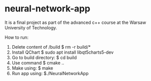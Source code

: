 # neural-network-app
It is a final project as part of the advanced c++ course at the Warsaw University of Technology.

How to run:
1. Delete content of /build $ rm -r build/*
2. Install QChart $ sudo apt install libqt5charts5-dev
3. Go to build directory: $ cd build
4. Use command $ cmake ..
5. Make using: $ make
6. Run app using: $./NeuralNetworkApp
